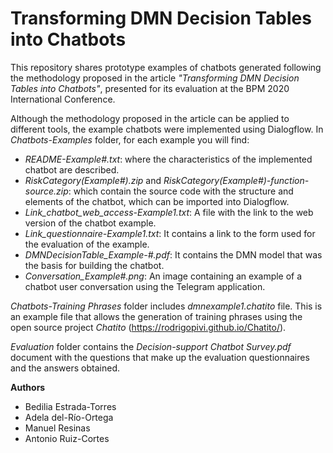 # Transforming DMN Decision Tables into Chatbots

This repository shares prototype examples of chatbots generated following the methodology proposed in the article _"Transforming DMN Decision Tables into Chatbots"_, presented for its evaluation at the BPM 2020 International Conference.

Although the methodology proposed in the article can be applied to different tools, the example chatbots were implemented using Dialogflow. In _Chatbots-Examples_ folder, for each example you will find:

* _README-Example#.txt_: where the characteristics of the implemented chatbot are described.
* _RiskCategory(Example#).zip_ and _RiskCategory(Example#)-function-source.zip_: which contain the source code with the structure and elements of the chatbot, which can be imported into Dialogflow.
* _Link_chatbot_web_access-Example1.txt_: A file with the link to the web version of the chatbot example.
* _Link_questionnaire-Example1.txt_: It contains a link to the form used for the evaluation of the example. 
* _DMNDecisionTable_Example-#.pdf_: It contains the DMN model that was the basis for building the chatbot.
* _Conversation_Example#.png_: An image containing an example of a chatbot user conversation using the Telegram application. 

_Chatbots-Training Phrases_ folder includes _dmnexample1.chatito_ file. This is an example file that allows the generation of training phrases using the open source project _Chatito_ (https://rodrigopivi.github.io/Chatito/).

_Evaluation_ folder contains the _Decision-support Chatbot Survey.pdf_ document with the questions that make up the evaluation questionnaires and the answers obtained.



**Authors**
* Bedilia Estrada-Torres
* Adela del-Río-Ortega
* Manuel Resinas
* Antonio Ruiz-Cortes
